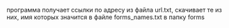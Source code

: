 программа получает ссылки по адресу из файла url.txt, скачивает те из них, имя которых значится в файле forms_names.txt в папку forms